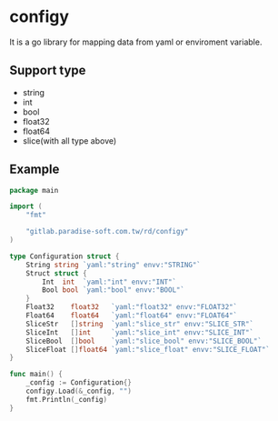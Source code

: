# configy
It is a go library for mapping data from yaml or enviroment variable.

## Support type
* string
* int
* bool
* float32
* float64
* slice(with all type above)

## Example
```go
package main

import (
	"fmt"

	"gitlab.paradise-soft.com.tw/rd/configy"
)

type Configuration struct {
	String string `yaml:"string" envv:"STRING"`
	Struct struct {
		Int  int  `yaml:"int" envv:"INT"`
		Bool bool `yaml:"bool" envv:"BOOL"`
	}
	Float32    float32   `yaml:"float32" envv:"FLOAT32"`
	Float64    float64   `yaml:"float64" envv:"FLOAT64"`
	SliceStr   []string  `yaml:"slice_str" envv:"SLICE_STR"`
	SliceInt   []int     `yaml:"slice_int" envv:"SLICE_INT"`
	SliceBool  []bool    `yaml:"slice_bool" envv:"SLICE_BOOL"`
	SliceFloat []float64 `yaml:"slice_float" envv:"SLICE_FLOAT"`
}

func main() {
	_config := Configuration{}
	configy.Load(&_config, "")
	fmt.Println(_config)
}
```
